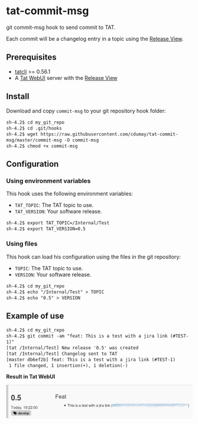 # tat-commit-msg
git commit-msg hook to send commit to TAT. 

Each commit will be a changelog entry in a topic 
using the [Release View](https://github.com/ovh/tatwebui-plugin-releaseview).

## Prerequisites
* [tatcli](https://github.com/ovh/tatcli) >= 0.56.1
* A [Tat WebUI](https://github.com/ovh/tatwebui) server with the [Release
  View](https://github.com/ovh/tatwebui-plugin-releaseview)

## Install

Download and copy `commit-msg` to your git repository hook folder:

```
sh-4.2$ cd my_git_repo
sh-4.2$ cd .git/hooks
sh-4.2$ wget https://raw.githubusercontent.com/cdumay/tat-commit-msg/master/commit-msg -O commit-msg
sh-4.2$ chmod +x commit-msg
```

## Configuration

### Using environment variables

This hook uses the following environment variables:
* `TAT_TOPIC`: The TAT topic to use.
* `TAT_VERSION`: Your software release.

```
sh-4.2$ export TAT_TOPIC=/Internal/Test
sh-4.2$ export TAT_VERSION=0.5
```

### Using files
This hook can load his configuration using the files in the git repository:
* `TOPIC`: The TAT topic to use.
* `VERSION`: Your software release.

```
sh-4.2$ cd my_git_repo
sh-4.2$ echo "/Internal/Test" > TOPIC
sh-4.2$ echo "0.5" > VERSION
```

## Example of use

```
sh-4.2$ cd my_git_repo
sh-4.2$ git commit -am "feat: This is a test with a jira link (#TEST-1)"
[tat /Internal/Test] New release '0.5' was created
[tat /Internal/Test] Changelog sent to TAT
[master db6ef2b] feat: This is a test with a jira link (#TEST-1)
 1 file changed, 1 insertion(+), 1 deletion(-)
```

**Result in Tat WebUI**

![Release View](https://raw.githubusercontent.com/cdumay/tat-commit-msg/master/view.png)

